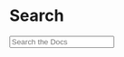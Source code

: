 # Search

<form id="content_search" action="/jsearch/">
  <span role="status" aria-live="polite" class="ui-helper-hidden-accessible"></span>
  <input name="q" id="tipue_search_input" type="text" class="search_input search-query ui-autocomplete-input" placeholder="Search the Docs" autocomplete="off">
</form>

<div id="tipue_search_content">
</div>
